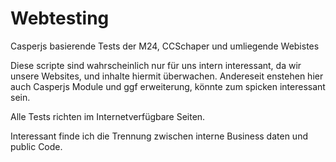 Webtesting
==========

Casperjs basierende Tests der M24, CCSchaper und umliegende Webistes

Diese scripte sind wahrscheinlich nur für uns intern interessant, da wir unsere Websites, und inhalte hiermit überwachen.
Andereseit enstehen hier auch Casperjs Module und ggf erweiterung, könnte zum spicken interessant sein.

Alle Tests richten im Internetverfügbare Seiten.

Interessant finde ich die Trennung zwischen interne Business daten und public Code.
